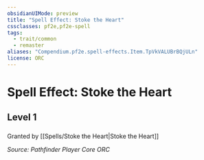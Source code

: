 ```yaml
---
obsidianUIMode: preview
title: "Spell Effect: Stoke the Heart"
cssclasses: pf2e,pf2e-spell
tags:
  - trait/common
  - remaster
aliases: "Compendium.pf2e.spell-effects.Item.TpVkVALUBrBQjULn"
license: ORC
---
```

# Spell Effect: Stoke the Heart
## Level 1
### 






Granted by [[Spells/Stoke the Heart|Stoke the Heart]]

*Source: Pathfinder Player Core*
*ORC*